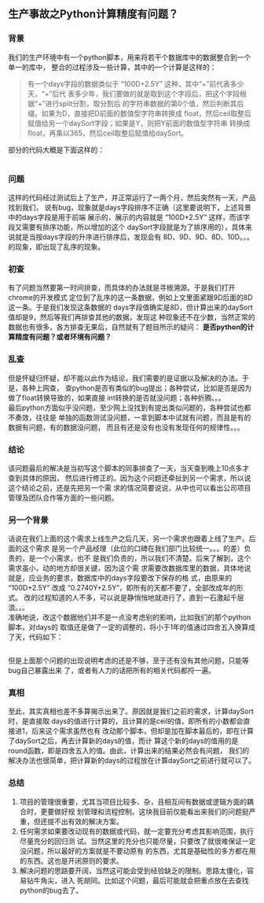 ## 生产事故之Python计算精度有问题？

### 背景

我们的生产环境中有一个python脚本，用来将若干个数据库中的数据整合到一个单一的库中，
整合的过程涉及一些计算，其中的一个计算是这样的：  

> 有一个days字段的数据类似于 “100D+2.5Y” 这种，其中“+”前代表多少天，“+”后代
表多少年，我们要做的就是取到这个字段后，把这个字段根据“+”进行split分割，取分割后
的字符串数据的第0个值，然后判断其后缀。如果为D，直接把D前面的数值型字符串转换成
float，然后ceil取整后赋值给另一个daySort字段；如果是Y，则把Y前面的数值型字符串
转换成float，再乘以365，然后ceil取整后赋值给daySort。  

部分的代码大概是下面这样的：
```

```

### 问题

这样的代码经过测试后上了生产，并正常运行了一两个月，然后突然有一天，产品找到我们，
说有bug，现象就是days字段排序不正确（这里要说明下，上述背景中的days字段是用于前端
展示的，展示的内容就是 “100D+2.5Y” 这样，而该字段又需要有排序功能，所以增加的这个
daySort字段就是为了排序用的），具体来说就是当按days字段的升序进行排序后，发现会有
8D、9D、9D、8D、10D。。。的现象，即出现了乱序的现象。

### 初查

有了问题当然要第一时间排查，而具体的办法就是寻根溯源。于是我们打开chrome的开发模式
定位到了乱序的这一条数据，例如上文里面紧跟9D后面的8D这一条。于是我们发现这条数据的
days字段值确实是8D，但计算出来的daySort值却是9，然后等我们再排查其他的数据，发现这
种现象还不在少数，当然正常的数据也有很多，各方排查无果后，自然就有了题目所示的疑问：
**是否python的计算精度有问题？或者环境有问题？**  

### 乱查

但是怀疑归怀疑，却不能以此作为结论，我们需要的是证据以及解决的办法。于是，各种上网查，
查python是否有类似的bug提出；各种尝试，比如是否是因为做了float转换导致的，如果直接
int转换的是否就没问题；各种折腾。。。  
最后python方面似乎没问题，至少网上没找到有提出类似问题的，各种尝试也都不奏效，往往是
单独的函数测试没问题，一拿到脚本中试就有问题，而且是有的数据有问题，有的数据没问题，
而且有还是没有也没有发现任何的规律性。。。

### 结论

该问题最后的解决是当初写这个脚本的同事排查了一天，当天查到晚上10点多才查到具体的原因，
然后进行修正的。因为这个问题还牵扯到另一个需求，所以说这个结论之前，还是先把另一个需
求的情况简要说说，从中也可以看出公司项目管理及团队合作等方面的一些问题。

### 另一个背景

话说在我们上面的这个需求上线生产之后几天，另一个需求也跟着上线了生产。后面的这个需求
是另一个产品经理（此位的口碑在我们部门比较统一。。。的差）负责的，是一个小需求，也不
是我们负责的，所以我们不清楚。后来了解到，这个需求虽小，动的地方却很关键，因为这个需
求需要改数据库里的数据，具体地说就是，应业务的要求，数据库中的days字段要改下保存的格
式，由原来的 “100D+2.5Y” 改成 “0.2740Y+2.5Y”，即所有的天都不要了，全部改成年的形式。
改的过程知道的人不多，可以说是静悄悄地就进行了，直到一石激起千层浪。。。  
准确地说，改这个数据他们并不是一点没考虑别的影响，比如我们的那个python脚本，对days的
取值还是做了一定的调整的，将小于1年的值通过四舍五入换算成了天，代码如下：
```

```
但是上面那个问题的出现说明考虑的还是不够，至于还有没有其他问题，只能等bug自己暴露出来
了，或者有人力的话把所有的相关代码都捋一遍。

### 真相

至此，其实真相也差不多算揭示出来了。原因就是我们之前的需求，计算daySort时，是直接取
days的值进行计算的，且计算的是ceil的值，即所有的小数都会直接进1，后来这个需求虽然也有
改动那个脚本，但却是加在脚本最后的，即在计算了daySort之后，再去计算新的days的值，而计
算这个新的days的值用的是round函数，即是四舍五入的值。由此，计算出来的结果必然会有问题，
我们的解决办法也很简单，把计算新的days的过程放在计算daySort之前进行就可以了。

### 总结
1. 项目的管理很重要，尤其当项目比较多、杂，且相互间有数据或逻辑方面的耦合时，更要做好规
划管理和流程控制。这块我目前仅能看出来我们的问题挺严重，但还提不出有效的解决方案。
2. 任何需求如果要改动现有的数据或代码，就一定要充分考虑其影响范围，执行尽量充分的回归测
试。当然这里的充分也只能尽量，只要改了就很难保证一定没问题，所以最好的方案就是不要动原有
的东西，尤其是基础性的多方都在用的东西。这也是开闭原则的要求。
3. 解决问题的思路要开阔，当然这可能会受到经验缺乏的限制。思路太僵化，容易钻牛角尖，进入
死胡同。比如这个问题，最后可能就会把重点放在去查找python的bug去了。